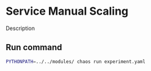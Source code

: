 # Service Manual Scaling

Description

## Run command

```bash
PYTHONPATH=../../modules/ chaos run experiment.yaml
```
